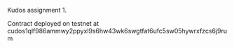 Kudos assignment 1.

Contract deployed on testnet at cudos1qlf986ammwy2ppyxl9s6hw43wk6swgtfat6ufc5sw05hywrxfzcs6j9rum